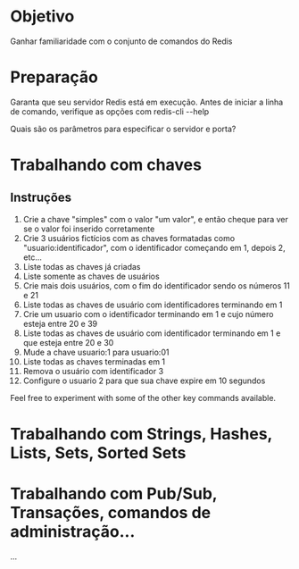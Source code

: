 # Objetivo

Ganhar familiaridade com o conjunto de comandos do Redis

# Preparação

Garanta que seu servidor Redis está em execução.
Antes de iniciar a linha de comando, verifique as opções com redis-cli --help

Quais são os parâmetros para especificar o servidor e porta?

# Trabalhando com chaves

## Instruções

1.  Crie a chave "simples" com o valor "um valor", e então cheque para ver se o valor foi inserido corretamente
2.  Crie 3 usuários fictícios com as chaves formatadas como "usuario:identificador", com o identificador começando em 1, depois 2, etc...
3.  Liste todas as chaves já criadas
4.  Liste somente as chaves de usuários
5.  Crie mais dois usuários, com o fim do identificador sendo os números 11 e 21
6.  Liste todas as chaves de usuário com identificadores terminando em 1
7.  Crie um usuario com o identificador terminando em 1 e cujo número esteja entre 20 e 39
8.  Liste todas as chaves de usuário com identificador terminando em 1 e que esteja entre 20 e 30
9.  Mude a chave usuario:1 para usuario:01
10. Liste todas as chaves terminadas em 1
11. Remova o usuário com identificador 3
12. Configure o usuario 2 para que sua chave expire em 10 segundos

Feel free to experiment with some of the other key commands available.


# Trabalhando com Strings, Hashes, Lists, Sets, Sorted Sets
# Trabalhando com Pub/Sub, Transações, comandos de administração...

...